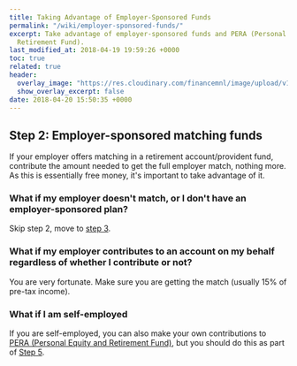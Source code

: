 ```yaml
---
title: Taking Advantage of Employer-Sponsored Funds
permalink: "/wiki/employer-sponsored-funds/"
excerpt: Take advantage of employer-sponsored funds and PERA (Personal Equity and
  Retirement Fund).
last_modified_at: 2018-04-19 19:59:26 +0000
toc: true
related: true
header:
  overlay_image: "https://res.cloudinary.com/financemnl/image/upload/v1524808242/Header%20Images/pexels-photo-380769.jpg"
  show_overlay_excerpt: false
date: 2018-04-20 15:50:35 +0000
---
```


## Step 2: Employer-sponsored matching funds

If your employer offers matching in a retirement account/provident fund, contribute the amount needed to get the full employer match, nothing more. As this is essentially free money, it's important to take advantage of it.

### What if my employer doesn't match, or I don't have an employer-sponsored plan?

Skip step 2, move to [step 3](/wiki/pay-high-interest-debt/).

### What if my employer contributes to an account on my behalf regardless of whether I contribute or not?

You are very fortunate. Make sure you are getting the match (usually 15% of pre-tax income).

### What if I am self-employed

If you are self-employed, you can also make your own contributions to [PERA (Personal Equity and Retirement Fund)](), but you should do this as part of [Step 5](/wiki/save-for-retirement/).
